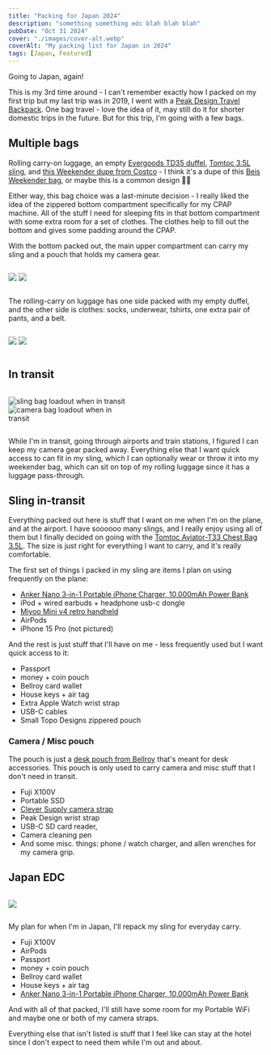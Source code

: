 ```yaml
---
title: "Packing for Japan 2024"
description: "something something edc blah blah blah"
pubDate: "Oct 31 2024"
cover: "./images/cover-alt.webp"
coverAlt: "My packing list for Japan in 2024"
tags: [Japan, Featured]
---
```


Going to Japan, again!

This is my 3rd time around - I can't remember exactly how I packed on my first trip but my last trip was in 2019, I went with a [Peak Design Travel Backpack](https://www.peakdesign.com/products/travel-backpack?Size=45L&Color=Sage). One bag travel - love the idea of it, may still do it for shorter domestic trips in the future. But for this trip, I'm going with a few bags.

## Multiple bags

Rolling carry-on luggage, an empty [Evergoods TD35 duffel](https://evergoods.us/products/transit-duffel-35l), [Tomtoc 3.5L sling](https://www.tomtoc.com/products/aviator-t33-chest-bag?variant=45092308156646), and [this Weekender dupe from Costco](https://www.costco.com/Swissgear-Weekender-Tote,-Black.product.1819480.html) - I think it's a dupe of this [Beis Weekender bag](https://beistravel.com/products/the-weekender-in-black), or maybe this is a common design 🤷‍♂️

Either way, this bag choice was a last-minute decision - I really liked the idea of the zippered bottom compartment specifically for my CPAP machine. All of the stuff I need for sleeping fits in that bottom compartment with some extra room for a set of clothes. The clothes help to fill out the bottom and gives some padding around the CPAP.

With the bottom packed out, the main upper compartment can carry my sling and a pouch that holds my camera gear.

<div style="display: grid; grid-template-columns: 1fr 1fr; gap: 1rem;">

![](./images/cpap.webp)
![](./images/handbag1.webp)

</div>

The rolling-carry on luggage has one side packed with my empty duffel, and the other side is clothes: socks, underwear, tshirts, one extra pair of pants, and a belt.

<div style="display: grid; grid-template-columns: 1fr 1fr; gap: 1rem;">

![](./images/roller-luggage-open.webp)
![](./images/roller-luggage-and-handbag.webp)

</div>

## In transit

<div style="display: grid; grid-template-columns: 1fr 1fr; gap: 1rem;">

![sling bag loadout when in transit](./images/airport-edc.webp)
![camera bag loadout when in transit](./images/camera-transit.webp)

</div>

While I'm in transit, going through airports and train stations, I figured I can keep my camera gear packed away. Everything else that I want quick access to can fit in my sling, which I can optionally wear or throw it into my weekender bag, which can sit on top of my rolling luggage since it has a luggage pass-through.

## Sling in-transit

Everything packed out here is stuff that I want on me when I'm on the plane, and at the airport. I have soooooo many slings, and I really enjoy using all of them but I finally decided on going with the [Tomtoc Aviator-T33 Chest Bag 3.5L](https://www.tomtoc.com/products/aviator-t33-chest-bag?variant=45092308156646). The size is just right for everything I want to carry, and it's really comfortable.

The first set of things I packed in my sling are items I plan on using frequently on the plane:

- [Anker Nano 3-in-1 Portable iPhone Charger, 10,000mAh Power Bank](https://www.amazon.com/gp/product/B0CX4BK8CX/)
- iPod + wired earbuds + headphone usb-c dongle
- [Miyoo Mini v4 retro handheld](https://www.amazon.com/Handheld-Console-2-8-inch-Miyoo-Mini-Portable/dp/B0DF2QVN4F/)
- AirPods
- iPhone 15 Pro (not pictured)

And the rest is just stuff that I'll have on me - less frequently used but I want quick access to it:

- Passport
- money + coin pouch
- Bellroy card wallet
- House keys + air tag
- Extra Apple Watch wrist strap
- USB-C cables
- Small Topo Designs zippered pouch

### Camera / Misc pouch

The pouch is just a [desk pouch from Bellroy](https://www.amazon.com/gp/product/B08LHDFNGT/) that's meant for desk accessories. This pouch is only used to carry camera and misc stuff that I don't need in transit.

- Fuji X100V
- Portable SSD
- [Clever Supply camera strap](https://cleversupply.co/products/anchor-camera-strap-peak?variant=32809750298759)
- Peak Design wrist strap
- USB-C SD card reader,
- Camera cleaning pen
- And some misc. things: phone / watch charger, and allen wrenches for my camera grip.

## Japan EDC

<div style="display: grid; grid-template-columns: 1fr; gap: 1rem;">

![](./images/cover-alt.webp)

</div>

My plan for when I'm in Japan, I'll repack my sling for everyday carry.

- Fuji X100V
- AirPods
- Passport
- money + coin pouch
- Bellroy card wallet
- House keys + air tag
- [Anker Nano 3-in-1 Portable iPhone Charger, 10,000mAh Power Bank](https://www.amazon.com/gp/product/B0CX4BK8CX/)

And with all of that packed, I'll still have some room for my Portable WiFi and maybe one or both of my camera straps.

Everything else that isn't listed is stuff that I feel like can stay at the hotel since I don't expect to need them while I'm out and about.
